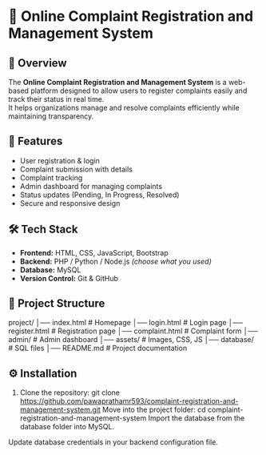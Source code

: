 # 📝 Online Complaint Registration and Management System

## 📌 Overview
The **Online Complaint Registration and Management System** is a web-based platform designed to allow users to register complaints easily and track their status in real time.  
It helps organizations manage and resolve complaints efficiently while maintaining transparency.

## 🚀 Features
- User registration & login
- Complaint submission with details
- Complaint tracking
- Admin dashboard for managing complaints
- Status updates (Pending, In Progress, Resolved)
- Secure and responsive design

## 🛠️ Tech Stack
- **Frontend:** HTML, CSS, JavaScript, Bootstrap
- **Backend:** PHP / Python / Node.js *(choose what you used)*
- **Database:** MySQL
- **Version Control:** Git & GitHub

## 📂 Project Structure
project/
│── index.html # Homepage
│── login.html # Login page
│── register.html # Registration page
│── complaint.html # Complaint form
│── admin/ # Admin dashboard
│── assets/ # Images, CSS, JS
│── database/ # SQL files
│── README.md # Project documentation


## ⚙️ Installation
1. Clone the repository:
   git clone https://github.com/pawaprathamr593/complaint-registration-and-management-system.git
Move into the project folder:
cd complaint-registration-and-management-system
Import the database from the database folder into MySQL.

Update database credentials in your backend configuration file.
